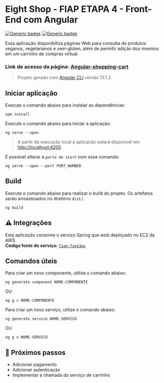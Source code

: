 # Eight Shop - FIAP ETAPA 4 - Front-End com Angular
[![Generic badge](https://img.shields.io/badge/URL-Pagina-green.svg)](http://eight-shop.s3-website-us-east-1.amazonaws.com/)
[![Generic badge](https://img.shields.io/badge/Linguagem-Angular-red.svg)](https://angular.io/)

Essa aplicação disponibiliza páginas Web para consulta de produtos veganos, vegetarianos e sem-glúten, além de permitir adição dos mesmos em um carrinho de compras virtual.

### Link de acesso da página: [Angular-shopping-cart](http://eight-shop.s3-website-us-east-1.amazonaws.com/)

> Projeto gerado com [Angular CLI](https://github.com/angular/angular-cli) versão 13.1.2.

## Iniciar aplicação

Execute o comando abaixo para instalar as dependências:
```ssh
npm install
```

Execute o comando abaixo para iniciar a aplicação:
```ssh
ng serve --open
```
> A partir da execução local a aplicação estará disponível em [http://localhost:4200](http://localhost:4200)

É possível alterar a `porta de start` com esse comando:
```ssh
ng serve --open --port PORT_NUMBER
```

## Build

Execute o comando abaixo para realizar o build do projeto. Os artefatos serão armazenados no diretório `dist/`.
```ssh
ng build
```

## :warning: Integrações
Esta aplicação consome o serviço Spring que está deployado no EC2 da AWS.<br>
**Código fonte do serviço:** [`fiap-fase3ws`](https://github.com/Vis-Rodrigues/fiap-fase3ws)

## Comandos úteis

Para criar um novo componente, utilize o comando abaixo:
```ssh
ng generate component NOME-COMPONENTE
```
OU
```ssh
ng g c NOME-COMPONENTE
```

Para criar um novo serviço, utilize o comando abaixo:
```ssh
ng generate service NOME-SERVICO
```
OU
```ssh
ng g s NOME-SERVICO
```

## :rocket: Próximos passos
* Adicionar pagamento
* Adicionar autenticação
* Implementar a chamada do serviço de carrinho